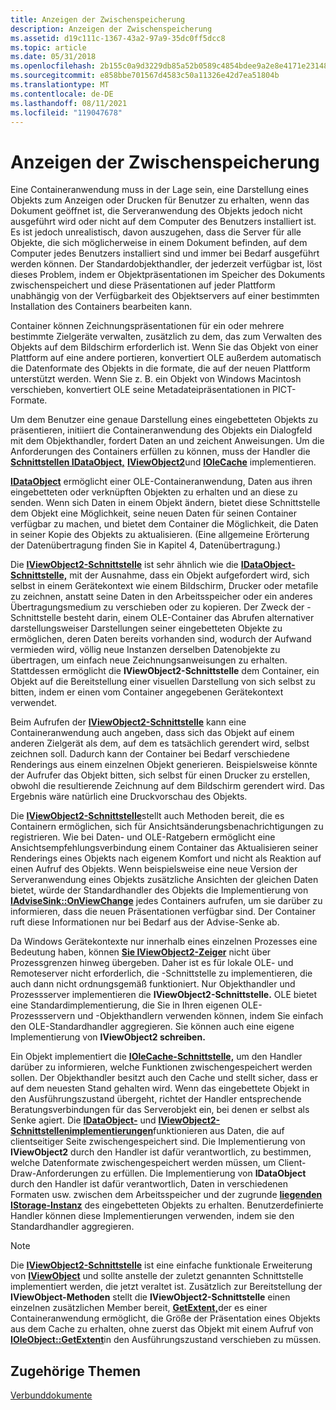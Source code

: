 ```yaml
---
title: Anzeigen der Zwischenspeicherung
description: Anzeigen der Zwischenspeicherung
ms.assetid: d19c111c-1367-43a2-97a9-35dc0ff5dcc8
ms.topic: article
ms.date: 05/31/2018
ms.openlocfilehash: 2b155c0a9d3229db85a52b0589c4854bdee9a2e8e4171e231480036c512af737
ms.sourcegitcommit: e858bbe701567d4583c50a11326e42d7ea51804b
ms.translationtype: MT
ms.contentlocale: de-DE
ms.lasthandoff: 08/11/2021
ms.locfileid: "119047678"
---
```

# <a name="view-caching"></a>Anzeigen der Zwischenspeicherung

Eine Containeranwendung muss in der Lage sein, eine Darstellung eines Objekts zum Anzeigen oder Drucken für Benutzer zu erhalten, wenn das Dokument geöffnet ist, die Serveranwendung des Objekts jedoch nicht ausgeführt wird oder nicht auf dem Computer des Benutzers installiert ist. Es ist jedoch unrealistisch, davon auszugehen, dass die Server für alle Objekte, die sich möglicherweise in einem Dokument befinden, auf dem Computer jedes Benutzers installiert sind und immer bei Bedarf ausgeführt werden können. Der Standardobjekthandler, der jederzeit verfügbar ist, löst dieses Problem, indem er Objektpräsentationen im Speicher des Dokuments zwischenspeichert und diese Präsentationen auf jeder Plattform unabhängig von der Verfügbarkeit des Objektservers auf einer bestimmten Installation des Containers bearbeiten kann.

Container können Zeichnungspräsentationen für ein oder mehrere bestimmte Zielgeräte verwalten, zusätzlich zu dem, das zum Verwalten des Objekts auf dem Bildschirm erforderlich ist. Wenn Sie das Objekt von einer Plattform auf eine andere portieren, konvertiert OLE außerdem automatisch die Datenformate des Objekts in die formate, die auf der neuen Plattform unterstützt werden. Wenn Sie z. B. ein Objekt von Windows Macintosh verschieben, konvertiert OLE seine Metadateipräsentationen in PICT-Formate.

Um dem Benutzer eine genaue Darstellung eines eingebetteten Objekts zu präsentieren, initiiert die Containeranwendung des Objekts ein Dialogfeld mit dem Objekthandler, fordert Daten an und zeichent Anweisungen. Um die Anforderungen des Containers erfüllen zu können, muss der Handler die [**Schnittstellen IDataObject,**](/windows/desktop/api/ObjIdl/nn-objidl-idataobject) [**IViewObject2**](/windows/desktop/api/OleIdl/nn-oleidl-iviewobject2)und [**IOleCache**](/windows/desktop/api/OleIdl/nn-oleidl-iolecache) implementieren.

[**IDataObject**](/windows/desktop/api/ObjIdl/nn-objidl-idataobject) ermöglicht einer OLE-Containeranwendung, Daten aus ihren eingebetteten oder verknüpften Objekten zu erhalten und an diese zu senden. Wenn sich Daten in einem Objekt ändern, bietet diese Schnittstelle dem Objekt eine Möglichkeit, seine neuen Daten für seinen Container verfügbar zu machen, und bietet dem Container die Möglichkeit, die Daten in seiner Kopie des Objekts zu aktualisieren. (Eine allgemeine Erörterung der Datenübertragung finden Sie in Kapitel 4, Datenübertragung.)

Die [**IViewObject2-Schnittstelle**](/windows/desktop/api/OleIdl/nn-oleidl-iviewobject2) ist sehr ähnlich wie die [**IDataObject-Schnittstelle,**](/windows/desktop/api/ObjIdl/nn-objidl-idataobject) mit der Ausnahme, dass ein Objekt aufgefordert wird, sich selbst in einem Gerätekontext wie einem Bildschirm, Drucker oder metafile zu zeichnen, anstatt seine Daten in den Arbeitsspeicher oder ein anderes Übertragungsmedium zu verschieben oder zu kopieren. Der Zweck der -Schnittstelle besteht darin, einem OLE-Container das Abrufen alternativer darstellungsweiser Darstellungen seiner eingebetteten Objekte zu ermöglichen, deren Daten bereits vorhanden sind, wodurch der Aufwand vermieden wird, völlig neue Instanzen derselben Datenobjekte zu übertragen, um einfach neue Zeichnungsanweisungen zu erhalten. Stattdessen ermöglicht die **IViewObject2-Schnittstelle** dem Container, ein Objekt auf die Bereitstellung einer visuellen Darstellung von sich selbst zu bitten, indem er einen vom Container angegebenen Gerätekontext verwendet.

Beim Aufrufen der [**IViewObject2-Schnittstelle**](/windows/desktop/api/OleIdl/nn-oleidl-iviewobject2) kann eine Containeranwendung auch angeben, dass sich das Objekt auf einem anderen Zielgerät als dem, auf dem es tatsächlich gerendert wird, selbst zeichnen soll. Dadurch kann der Container bei Bedarf verschiedene Renderings aus einem einzelnen Objekt generieren. Beispielsweise könnte der Aufrufer das Objekt bitten, sich selbst für einen Drucker zu erstellen, obwohl die resultierende Zeichnung auf dem Bildschirm gerendert wird. Das Ergebnis wäre natürlich eine Druckvorschau des Objekts.

Die [**IViewObject2-Schnittstelle**](/windows/desktop/api/OleIdl/nn-oleidl-iviewobject2)stellt auch Methoden bereit, die es Containern ermöglichen, sich für Ansichtsänderungsbenachrichtigungen zu registrieren. Wie bei Daten- und OLE-Ratgebern ermöglicht eine Ansichtsempfehlungsverbindung einem Container das Aktualisieren seiner Renderings eines Objekts nach eigenem Komfort und nicht als Reaktion auf einen Aufruf des Objekts. Wenn beispielsweise eine neue Version der Serveranwendung eines Objekts zusätzliche Ansichten der gleichen Daten bietet, würde der Standardhandler des Objekts die Implementierung von [**IAdviseSink::OnViewChange**](/windows/desktop/api/ObjIdl/nf-objidl-iadvisesink-onviewchange) jedes Containers aufrufen, um sie darüber zu informieren, dass die neuen Präsentationen verfügbar sind. Der Container ruft diese Informationen nur bei Bedarf aus der Advise-Senke ab.

Da Windows Gerätekontexte nur innerhalb eines einzelnen Prozesses eine Bedeutung haben, können [**Sie IViewObject2-Zeiger**](/windows/desktop/api/OleIdl/nn-oleidl-iviewobject2) nicht über Prozessgrenzen hinweg übergeben. Daher ist es für lokale OLE- und Remoteserver nicht erforderlich, die -Schnittstelle zu implementieren, die auch dann nicht ordnungsgemäß funktioniert. Nur Objekthandler und Prozessserver implementieren die **IViewObject2-Schnittstelle.** OLE bietet eine Standardimplementierung, die Sie in Ihren eigenen OLE-Prozessservern und -Objekthandlern verwenden können, indem Sie einfach den OLE-Standardhandler aggregieren. Sie können auch eine eigene Implementierung von **IViewObject2 schreiben.**

Ein Objekt implementiert die [**IOleCache-Schnittstelle,**](/windows/desktop/api/OleIdl/nn-oleidl-iolecache) um den Handler darüber zu informieren, welche Funktionen zwischengespeichert werden sollen. Der Objekthandler besitzt auch den Cache und stellt sicher, dass er auf dem neuesten Stand gehalten wird. Wenn das eingebettete Objekt in den Ausführungszustand übergeht, richtet der Handler entsprechende Beratungsverbindungen für das Serverobjekt ein, bei denen er selbst als Senke agiert. Die [**IDataObject-**](/windows/desktop/api/ObjIdl/nn-objidl-idataobject) und [**IViewObject2-Schnittstellenimplementierungen**](/windows/desktop/api/OleIdl/nn-oleidl-iviewobject2)funktionieren aus Daten, die auf clientseitiger Seite zwischengespeichert sind. Die Implementierung von **IViewObject2** durch den Handler ist dafür verantwortlich, zu bestimmen, welche Datenformate zwischengespeichert werden müssen, um Client-Draw-Anforderungen zu erfüllen. Die Implementierung von **IDataObject** durch den Handler ist dafür verantwortlich, Daten in verschiedenen Formaten usw. zwischen dem Arbeitsspeicher und der zugrunde [**liegenden IStorage-Instanz**](/windows/desktop/api/objidl/nn-objidl-istorage) des eingebetteten Objekts zu erhalten. Benutzerdefinierte Handler können diese Implementierungen verwenden, indem sie den Standardhandler aggregieren.

> [!Note]  
> Die [**IViewObject2-Schnittstelle**](/windows/desktop/api/OleIdl/nn-oleidl-iviewobject2) ist eine einfache funktionale Erweiterung von [**IViewObject**](/windows/desktop/api/OleIdl/nn-oleidl-iviewobject) und sollte anstelle der zuletzt genannten Schnittstelle implementiert werden, die jetzt veraltet ist. Zusätzlich zur Bereitstellung der **IViewObject-Methoden** stellt die **IViewObject2-Schnittstelle** einen einzelnen zusätzlichen Member bereit, [**GetExtent,**](/windows/desktop/api/OleIdl/nf-oleidl-iviewobject2-getextent)der es einer Containeranwendung ermöglicht, die Größe der Präsentation eines Objekts aus dem Cache zu erhalten, ohne zuerst das Objekt mit einem Aufruf von [**IOleObject::GetExtent**](/windows/desktop/api/OleIdl/nf-oleidl-ioleobject-getextent)in den Ausführungszustand verschieben zu müssen.

 

## <a name="related-topics"></a>Zugehörige Themen

<dl> <dt>

[Verbunddokumente](compound-documents.md)
</dt> </dl>

 

 